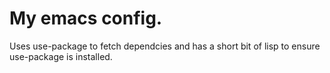 
# My emacs config.

Uses use-package to fetch dependcies and has a short bit of lisp to ensure use-package is installed.



